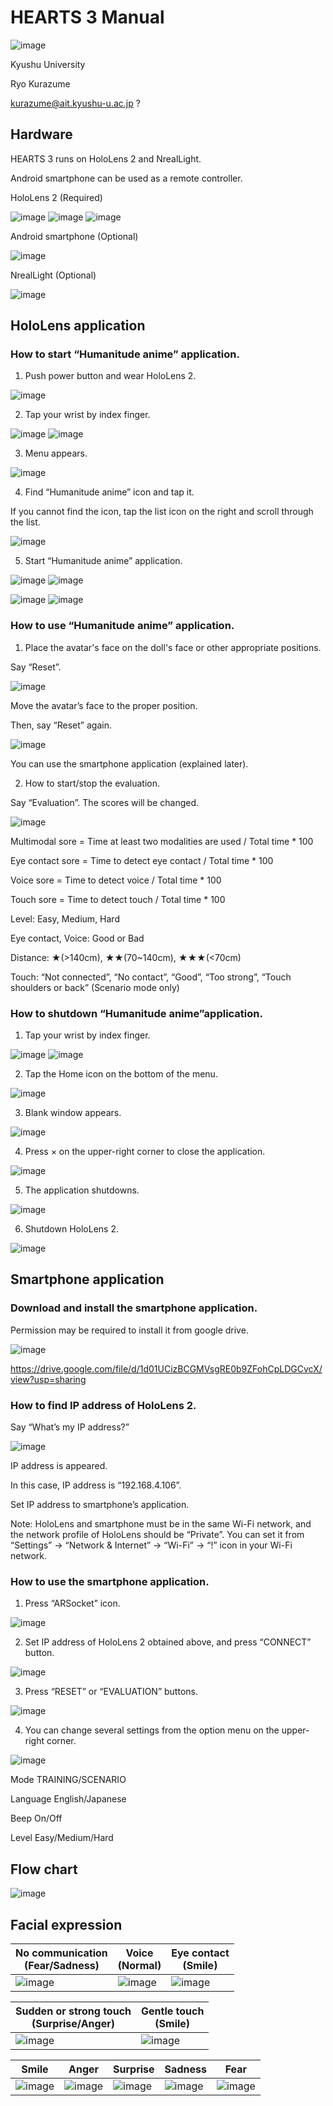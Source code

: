 # HEARTS 3 Manual

![image](image/1.png)

Kyushu University

Ryo Kurazume

kurazume@ait.kyushu-u.ac.jp
?
## Hardware

HEARTS 3 runs on HoloLens 2 and NrealLight.

Android smartphone can be used as a remote controller.

HoloLens 2 (Required)

![image](image/2.png)
![image](image/3.png)
![image](image/4.png)

Android smartphone (Optional) 

![image](image/5.png)


NrealLight (Optional)

![image](image/6.png)

## HoloLens application

### How to start “Humanitude anime” application.
1.	Push power button and wear HoloLens 2.

![image](image/7.png)

2.	Tap your wrist by index finger.

![image](image/8.png)
![image](image/9.png)

3.	Menu appears.

![image](image/10.png)

4.	Find “Humanitude anime” icon and tap it.

If you cannot find the icon, tap the list icon on the right and scroll through the list.

![image](image/11.png)

5.	Start “Humanitude anime” application.

![image](image/12.png)
![image](image/13.png)

![image](image/14.png)
![image](image/15.png)

### How to use “Humanitude anime” application.
1.	Place the avatar's face on the doll's face or other appropriate positions.

Say “Reset”.
 
![image](image/16.png)

Move the avatar’s face to the proper position.

Then, say “Reset” again.

![image](image/17.png)

You can use the smartphone application (explained later).

2.	How to start/stop the evaluation.

Say “Evaluation”. The scores will be changed.
 
![image](image/18.png)

Multimodal sore = Time at least two modalities are used / Total time * 100 

Eye contact sore = Time to detect eye contact / Total time * 100 

Voice sore = Time to detect voice / Total time * 100 

Touch sore = Time to detect touch / Total time * 100 

Level: Easy, Medium, Hard

Eye contact, Voice: Good or Bad

Distance: ★(>140cm), ★★(70~140cm), ★★★(<70cm)

Touch: “Not connected”, “No contact”, “Good”, “Too strong”, “Touch shoulders or back” (Scenario mode only) 

### How to shutdown “Humanitude anime”application.
1.	Tap your wrist by index finger.

![image](image/8.png)
![image](image/9.png)

2.	Tap the Home icon on the bottom of the menu.

![image](image/19.png)

3.	Blank window appears.

![image](image/20.png)

4.	Press × on the upper-right corner to close the application.

![image](image/21.png)

5.	The application shutdowns.

![image](image/22.png)

6.	Shutdown HoloLens 2.

![image](image/23.png)

## Smartphone application

### Download and install the smartphone application.

Permission may be required to install it from google drive.

![image](image/24.png)

https://drive.google.com/file/d/1d01UCizBCGMVsgRE0b9ZFohCpLDGCvcX/view?usp=sharing

 
### How to find IP address of HoloLens 2.
Say “What’s my IP address?”

![image](image/25.png)
 
IP address is appeared. 

In this case, IP address is “192.168.4.106”. 

Set IP address to smartphone’s application.

Note: HoloLens and smartphone must be in the same Wi-Fi network, and the network profile of HoloLens should be “Private”. You can set it from “Settings” -> “Network & Internet” -> “Wi-Fi” -> “!” icon in your Wi-Fi network.

### How to use the smartphone application.
1.	Press “ARSocket” icon.

![image](image/26.png)

2.	Set IP address of HoloLens 2 obtained above, and press “CONNECT” button.

![image](image/27.png)

3.	Press “RESET” or “EVALUATION” buttons.

![image](image/28.png)

4.	You can change several settings from the option menu on the upper-right corner.

![image](image/29.png)

Mode 	TRAINING/SCENARIO

Language	English/Japanese

Beep		On/Off

Level		Easy/Medium/Hard

## Flow chart

![image](image/30.png)

## Facial expression


|  No communication<br>(Fear/Sadness)  |  Voice<br>(Normal)  | Eye contact<br>(Smile)  |
| ---- | ---- |---- |
| ![image](image/31.png) | ![image](image/32.png) | ![image](image/33.png) |

|  Sudden or strong touch<br>(Surprise/Anger)| Gentle touch<br>(Smile) |
|---- |---- |
| ![image](image/34.png) |![image](image/35.png) |

|  Smile  |  Anger  | Surprise  | Sadness | Fear |
| ---- | ---- |---- |---- |---- |
| ![image](image/36.png) | ![image](image/37.png) | ![image](image/38.png) | ![image](image/39.png) | ![image](image/40.png) |
